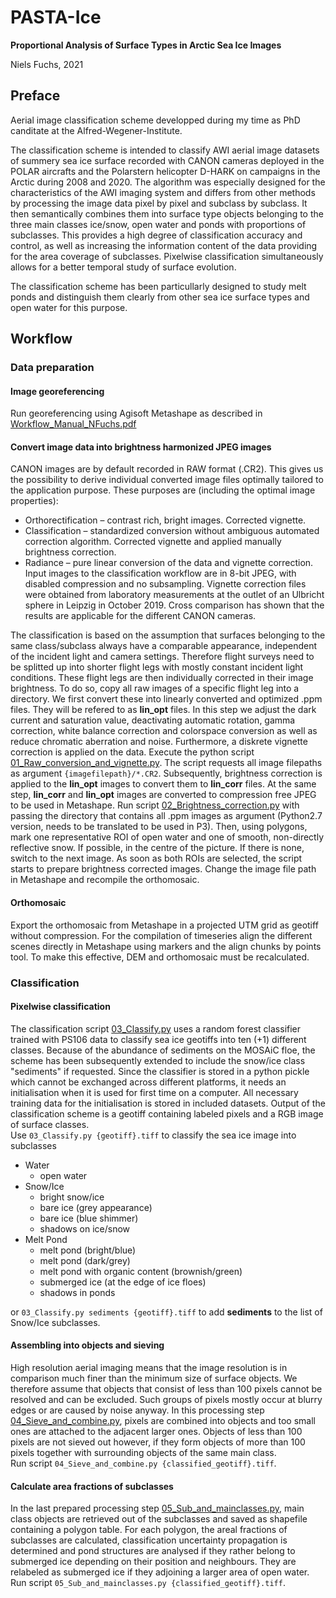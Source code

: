 # PASTA-Ice

**Proportional Analysis of Surface Types in Arctic Sea Ice Images**

Niels Fuchs, 2021

## Preface

Aerial image classification scheme developped during my time as PhD canditate at the Alfred-Wegener-Institute. 

The classification scheme is intended to classify AWI aerial image datasets of summery sea ice surface recorded with CANON cameras deployed in the POLAR aircrafts and the Polarstern helicopter D-HARK on campaigns in the Arctic during 2008 and 2020. The algorithm was especially designed for the characteristics of the AWI imaging system and differs from other methods by processing the image data pixel by pixel and subclass by subclass. It then semantically combines them into surface type objects belonging to the three main classes ice/snow, open water and ponds with proportions of subclasses. This provides a high degree of classification accuracy and control, as well as increasing the information content of the data providing for the area coverage of subclasses. Pixelwise classification simultaneously allows for a better temporal study of surface evolution. 

The classification scheme has been particullarly designed to study melt ponds and distinguish them clearly from other sea ice surface types and open water for this purpose.

## Workflow

### Data preparation

#### Image georeferencing

Run georeferencing using Agisoft Metashape as described in [Workflow_Manual_NFuchs.pdf](georeference_workflow/Documentation/Workflow_Manual_NFuchs.pdf)

#### Convert image data into brightness harmonized JPEG images

CANON images are by default recorded in RAW format (.CR2). This gives us the possibility to derive individual converted image files optimally tailored to the application purpose. These purposes are (including the optimal image properties):
* Orthorectification – contrast rich, bright images. Corrected vignette.
* Classification – standardized conversion without ambiguous automated correction algorithm. Corrected vignette and applied manually brightness correction. 
* Radiance – pure linear conversion of the data and vignette correction. 
Input images to the classification workflow are in 8-bit JPEG, with disabled compression and no subsampling. 
Vignette correction files were obtained from laboratory measurements at the outlet of an Ulbricht sphere in Leipzig in October 2019. Cross comparison has shown that the results are applicable for the different CANON cameras. 

The classification is based on the assumption that surfaces belonging to the same class/subclass always have a comparable appearance, independent of the incident light and camera settings. Therefore flight surveys need to be splitted up into shorter flight legs with mostly constant incident light conditions. These flight legs are then individually corrected in their image brightness. To do so, copy all raw images of a specific flight leg into a directory.
We first convert these into linearly converted and optimized .ppm files. They will be refered to as **lin_opt** files. In this step we adjust the dark current and saturation value, deactivating automatic rotation, gamma correction, white balance correction and colorspace conversion as well as reduce chromatic aberration and noise. Furthermore, a diskrete vignette correction is applied on the data. 
Execute the python script [01_Raw_conversion_and_vignette.py](01_Raw_conversion_and_vignette.py). The script requests all image filepaths as argument `{imagefilepath}/*.CR2`. 
Subsequently, brightness correction is applied to the **lin_opt** images to convert them to **lin_corr** files. At the same step, **lin_corr** and **lin_opt** images are converted to compression free JPEG to be used in Metashape. 
Run script [02_Brightness_correction.py](02_Brightness_correction.py) with passing the directory that contains all .ppm images as argument (Python2.7 version, needs to be translated to be used in P3). Then, using polygons, mark one representative ROI of open water and one of smooth, non-directly reflective snow. If possible, in the centre of the picture. If there is none, switch to the next image. As soon as both ROIs are selected, the script starts to prepare brightness corrected images. Change the image file path in Metashape and recompile the orthomosaic. 

#### Orthomosaic

Export the orthomosaic from Metashape in a projected UTM grid as geotiff without compression. For the compilation of timeseries align the different scenes directly in Metashape using markers and the align chunks by points tool. To make this effective, DEM and orthomosaic must be recalculated.

### Classification

#### Pixelwise classification

The classification script [03_Classify.py](03_Classify.py) uses a random forest classifier trained with PS106 data to classify sea ice geotiffs into ten (+1) different classes. Because of the abundance of sediments on the MOSAiC floe, the scheme has been subsequently extended to include the snow/ice class "sediments" if requested. Since the classifier is stored in a python pickle which cannot be exchanged across different platforms, it needs an initialisation when it is used for first time on a computer. All necessary training data for the initialisation is stored in included datasets. 
Output of the classification scheme is a geotiff containing labeled pixels and a RGB image of surface classes.\
Use `03_Classify.py {geotiff}.tiff` to classify the sea ice image into subclasses
* Water
    * open water
* Snow/Ice
    * bright snow/ice
    * bare ice (grey appearance)
    * bare ice (blue shimmer)
    * shadows on ice/snow
* Melt Pond
    * melt pond (bright/blue)
    * melt pond (dark/grey)
    * melt pond with organic content (brownish/green)
    * submerged ice (at the edge of ice floes)
    * shadows in ponds


or `03_Classify.py sediments {geotiff}.tiff` to add **sediments** to the list of Snow/Ice subclasses.


#### Assembling into objects and sieving

High resolution aerial imaging means that the image resolution is in comparison much finer than the minimum size of surface objects. We therefore assume that objects that consist of less than 100 pixels cannot be resolved and can be excluded. Such groups of pixels mostly occur at blurry edges or are caused by noise anyway. 
In this processing step [04_Sieve_and_combine.py](04_Sieve_and_combine.py), pixels are combined into objects and too small ones are attached to the adjacent larger ones. Objects of less than 100 pixels are not sieved out however, if they form objects of more than 100 pixels together with surrounding objects of the same main class.\
Run script `04_Sieve_and_combine.py {classified_geotiff}.tiff`.

#### Calculate area fractions of subclasses

In the last prepared processing step [05_Sub_and_mainclasses.py](05_Sub_and_mainclasses.py), main class objects are retrieved out of the subclasses and saved as shapefile containing a polygon table. For each polygon, the areal fractions of subclasses are calculated, classification uncertainty propagation is determined and pond structures are analysed if they rather belong to submerged ice depending on their position and neighbours. They are relabeled as submerged ice if they adjoining a larger area of open water. \
Run script `05_Sub_and_mainclasses.py {classified_geotiff}.tiff`.





